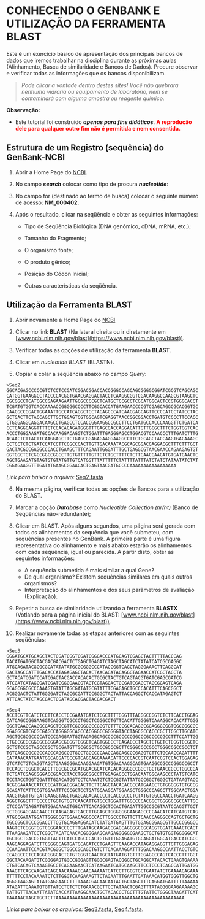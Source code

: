 # CONHECENDO O GENBANK E UTILIZAÇÃO DA FERRAMENTA BLAST

Este é um exercício básico de apresentação dos principais bancos de dados que iremos trabalhar na disciplina durante as próximas aulas (Alinhamento, Busca de similaridade e Bancos de Dados). Procure observar e verificar todas as informações que os bancos disponibilizam.

> *Pode clicar a vontade dentro destes sites! Você não quebrará nenhuma vidraria ou equipamento de laboratório, nem se contaminará com alguma amostra ou reagente químico.*

**Observação:**

- Este tutorial foi construído ***apenas para fins didáticos***. <span style="color:red">**A reprodução dele para qualquer outro fim não é permitida e nem consentida.**</span>

## Estrutura de um Registro (sequência) do GenBank-NCBI

1. Abrir a Home Page do [NCBI](https://www.ncbi.nlm.nih.gov/).

2. No campo ***search*** colocar como tipo de procura ***nucleotide***:

3. No campo for (destinado ao termo de busca) colocar o seguinte número de acesso: **NM_000402**.

4. Após o resultado, clicar na seqüência e obter as seguintes informações:

	- Tipo de Seqüência Biológica (DNA genômico, cDNA, mRNA, etc.);

	- Tamanho do Fragmento;

	- O organismo fonte;

	- O produto gênico;

	- Posição do Códon Inicial;

	- Outras características da seqüência.

## Utilização da Ferramenta BLAST

1. Abrir novamente a Home Page do [NCBI](https://www.ncbi.nlm.nih.gov)

2. Clicar no link **BLAST** (Na lateral direita ou ir diretamente em [www.ncbi.nlm.nih.gov/blast](https://www.ncbi.nlm.nih.gov/blast)).

3. Verificar todas as opções de utilização da ferramenta **BLAST**.

4. Clicar em *nucleotide BLAST* (BLASTN).

5. Copiar e colar a seqüência abaixo no campo *Query*:

```
>Seq2
GGCACGAGCCCCCGTCTCCTCCGATCGGACGGACCACCGGGCCAGCAGCGGGGCGGATCGCGTCAGCAGC
CATGGTGAAGGCCTACCCCACGGTGAACGAGGACTACCTCAAGGCGGTCGACAAGGCCAAGCGTAAGCTC
CGCGGCCTCATCGCCGAGAAGAATTGCGCCCCGCTCATGCTCCGCCTCGCATGGCACTCCGTGGGCACCT
TCGATGTGGTCACCAAAACCGGGGGCCCCTTCGGCACCATGAAGAACCCCGTCGAGCAGGCGCACGGTGC
CAACGCCGGACTGGAAATTGCCATCAGGCTGCTAGAGCCCATCAAGGAGCAGTTCCCCATCCTATCCTAC
GCTGACTTCTACCAGCTTGCTGGAGTCGTGGCAGTCGAGGTAACCGGCGGACCTGATGTCCCCTTCCACC
CTGGGAGGCAGGACAAGCCTGAGCCTCCACCGGAAGGCCGCCTTCCTGATGCCACCCAAGGTTCTGATCA
CCTCAGGCAGGTTTTCTCCACACAGATGGGTTTGAGCGACCAGGACATTGTTGCGCTTTCTGGTGGTCAC
ACCCTGGGAAGATGCCACAAGGACAGGTCTGGATTTGAGGGAGCCTGGACGTCCAACCCTTTGATCTTTG
ACAACTCTTACTTCAAGGAGCTTCTGAGCGGAGAGAAGGAAGGCCTTCTGCAGCTACCAAGTGACAAAGC
CCTCCTCTCTGATCCATCCTTCCGCCCACTTGTTGACAAATACGCAGCGGACGAGGACGCTTTCTTTGCT
GACTACGCCGAGGCCCACCTGAAGCTTTCAGAATTGGGATTTGCTGAGGCGTAACGAACCAGAAGAGTGT
GGTGGCTGTCGCCGGCCGGCCTTGTGTTTTTGTTGTCTGCTTTTCTCTTGAACGAAGATGTGATGAACTC
AGCTGAAGATGTAGTGTGTATGTTGTCATGGTTTATTTTTCTATTTTATTTATCTATCTATAATATCTAT
CGGAGAAGGTTTGATATGAAGCGGAACACTGAGTAACGATGCCCCAAAAAAAAAAAAAAAAA
```

*Link para baixar o arquivo:* [Seq2.fasta](https://drive.google.com/uc?export=download&id=1Votw7oK74Zw08tF2XL-wRqhWcsw63cZs)

6. Na mesma página, verificar todas as opções de Bancos para a utilização do BLAST.

7. Marcar a opção ***Database*** como *Nucleotide Collection (nr/nt)* (Banco de Seqüências não-redundante);

8. Clicar em BLAST. Após alguns segundos, uma página será gerada com todos os alinhamentos da sequência que você submeteu, com sequências presentes no GenBank. A primeira parte é uma figura representativa do alinhamento e mais abaixo estarão os alinhamentos com cada sequência, igual ou parecida. A partir disto, obter as seguintes informações:

    - A sequência submetida é mais similar a qual Gene?
    - De qual organismo? Existem sequências similares em quais outros organismos?
    - Interpretação do alinhamentos e dos seus parâmetros de avaliação (Explicação).

9. Repetir a busca de similaridade utilizando a ferramenta **BLASTX** (Votlando para a página inicial do BLAST: [www.ncbi.nlm.nih.gov/blast](https://www.ncbi.nlm.nih.gov/blast)).

10. Realizar novamente todas as etapas anteriores com as seguintes seqüências:

```
>Seq3
GGGATGCATGCAGCTACTCGATCGGTCGATCGGGACCCATGCAGTCGAGCTACTTTTTACCCAG
TACATGATGGCTACGACGACGACTCTGAGCTGAGATCTAGCTAGCATCTATATCATCGCGAGGC
ATGCAGATACGCGCGCATATATATGCGCGGGCCCATACCGGTCAGCTAGGGAAACTTCAGGCAT
GACTAGCCATTTGACACCATAGAGAGCTACACTAACAGATACAGGGTAGAACCATCGCTAGCTA
GCTACATCGATCCATCGACTACGACCACACACTGCGCTACTGTCAGTACGTGATCGAGCGATCG
ATCGATCATAGCGATCGATCGGGGAACGTAGTCGTAGGACTGCGATCGAGCTAGCGGAGTCAGA
GCAGCGGCGCCCAAAGTGTATTAGCGATATGCGTATTTCGAGAGCTGCCCACATTTCAGCGGCT
ACGGGACTCTATTGGGGATCTAGCGCGATTCCGGGCTACTATTACCAGGCTCACCATAGAGTCT
ATTCACTATCTAGCGACTCGATAGCACGACTACGACGACT

>Seq4
ACCTCGTTCATCTCCTTCACCTCCGAAATGATCTCGCTTTTGGGTTTACGGCCGGTCTCTTCACCTGGAG
CATCAGCCGGGAAGGTCAGGGTCGCCCTGGCTCGGGCCTGTTCACATTGGGGTCAAAGGCACACATTGGG
GGCTCAACCAAGGCGAGCTGCGTTCGCGGGGCCGGGTCTTTCCGCACAGGCGGAGGGCGGTGGCGGGCGC
GGAGGCGTCGCGCGAGCCAGGGGGCAGCCACGGGCCGGGGGTACCTAGCGCCACCCGCTTCGCTTGCATC
AGCTGCGCGCCCCATCCCGAGGAATGGTAGAGGCAGCCCCGCCCCCGGCCCGCCCCCGCCTTTCCATTGG
CTGCCGCGCGGGGCGGGGAGCGGGGTCGGCTCAGTGGCCCTGAGACCCTAGCTCTGCTCTCGGTCCGCTC
GCTGTCCGCTAGCCCGCTGCGATGTTGCGCGCTGCCGCCCGCTTCGGGCCCCGCCTGGGCCGCCGCCTCT
TGTCAGCCGCCGCCACCCAGGCCGTGCCTGCCCCCAACCAGCAGCCCGAGGTCTTCTGCAACCAGATTTT
CATAAACAATGAATGGCACGATGCCGTCAGCAGGAAAACATTCCCCACCGTCAATCCGTCCACTGGAGAG
GTCATCTGTCAGGTAGCTGAAGGGGACAAGGAAGATGTGGACAAGGCAGTGAAGGCCGCCCGGGCCGCCT
TCCAGCTGGGCTCACCTTGGCGCCGCATGGACGCATCACACAGGGGCCGGCTGCTGAACCGCCTGGCCGA
TCTGATCGAGCGGGACCGGACCTACCTGGCGGCCTTGGAGACCCTGGACAATGGCAAGCCCTATGTCATC
TCCTACCTGGTGGATTTGGACATGGTCCTCAAATGTCTCCGGTATTATGCCGGCTGGGCTGATAAGTACC
ACGGGAAAACCATCCCCATTGACGGAGACTTCTTCAGCTACACACGCCATGAACCTGTGGGGGTGTGCGG
GCAGATCATTCCGTGGAATTTCCCGCTCCTGATGCAAGCATGGAAGCTGGGCCCAGCCTTGGCAACTGGA
AACGTGGTTGTGATGAAGGTAGCTGAGCAGACACCCCTCACCGCCCTCTATGTGGCCAACCTGATCAAGG
AGGCTGGCTTTCCCCCTGGTGTGGTCAACATTGTGCCTGGATTTGGCCCCACGGCTGGGGCCGCCATTGC
CTCCCATGAGGATGTGGACAAAGTGGCATTCACAGGCTCCACTGAGATTGGCCGCGTAATCCAGGTTGCT
GCTGGGAGCAGCAACCTCAAGAGAGTGACCTTGGAGCTGGGGGGGAAGAGCCCCAACATCATCATGTCAG
ATGCCGATATGGATTGGGCCGTGGAACAGGCCCACTTCGCCCTGTTCTTCAACCAGGGCCAGTGCTGCTG
TGCCGGCTCCCGGACCTTCGTGCAGGAGGACATCTATGATGAGTTTGTGGAGCGGAGCGTTGCCCGGGCC
AAGTCTCGGGTGGTCGGGAACCCCTTTGATAGCAAGACCGAGCAGGGGCCGCAGGTGGATGAAACTCAGT
TTAAGAAGATCCTCGGCTACATCAACACGGGGAAGCAAGAGGGGGCGAAGCTGCTGTGTGGTGGGGGCAT
TGCTGCTGACCGTGGTTACTTCATCCAGCCCACTGTGTTTGGAGATGTGCAGGATGGCATGACCATCGCC
AAGGAGGAGATCTTCGGGCCAGTGATGCAGATCCTGAAGTTCAAGACCATAGAGGAGGTTGTTGGGAGAG
CCAACAATTCCACGTACGGGCTGGCCGCAGCTGTCTTCACAAAGGATTTGGACAAGGCCAATTACCTGTC
CCAGGCCCTCCAGGCGGGCACTGTGTGGGTCAACTGCTATGATGTGTTTGGAGCCCAGTCACCCTTTGGT
GGCTACAAGATGTCGGGGAGTGGCCGGGAGTTGGGCGAGTACGGGCTGCAGGCATACACTGAAGTGAAAA
CTGTCACAGTCAAAGTGCCTCAGAAGAACTCATAAGAATCATGCAAGCTTCCTCCCTCAGCCATTGATGG
AAAGTTCAGCAAGATCAGCAACAAAACCAAGAAAAATGATCCTTGCGTGCTGAATATCTGAAAAGAGAAA
TTTTTCCTACAAAATCTCTTGGGTCAAGAAAGTTCTAGAATTTGAATTGATAAACATGGTGGGTTGGCTG
AGGGTAAGAGTATATGAGGAACCTTTTAAACGACAACAATACTGCTAGCTTTCAGGATGATTTTTAAAAA
ATAGATTCAAATGTGTTATCCTCTCTCTGAAACGCTTCCTATAACTCGAGTTTATAGGGGAAGAAAAAGC
TATTGTTTACAATTATATCACCATTAAGGCAACTGCTACACCCTGCTTTGTATTCTGGGCTAAGATTCAT
TAAAAACTAGCTGCTCTTAAAAAAAAAAAAAAAAAAAAAAAAAAAAAAAAAAAAAAAAAAAAAAA
```
*Links para baixar os arquivos:* [Seq3.fasta](https://drive.google.com/uc?export=download&id=1uJgMAjID3k-m_17VjMvLmLJU_ZZ21JY9), [Seq4.fasta](https://drive.google.com/uc?export=download&id=1qfHUMPDIvcUB4E1mvGpz7WGQU3luuk39).
